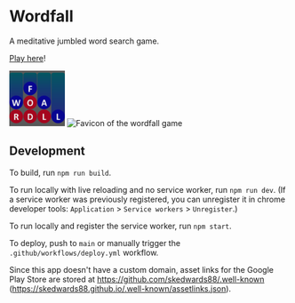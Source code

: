 # Wordfall

A meditative jumbled word search game.

[Play here](https://skedwards88.github.io/wordfall/)!

<img src="src/images/icon_512.png" alt="Favicon of the wordfall game" width="100"/>

<img width="366" alt="Favicon of the wordfall game" src="https://github.com/skedwards88/gribbles/assets/25328854/2f76f6c5-f643-455c-8807-4b9b7fbd1f8b">

## Development

To build, run `npm run build`.

To run locally with live reloading and no service worker, run `npm run dev`. (If a service worker was previously registered, you can unregister it in chrome developer tools: `Application` > `Service workers` > `Unregister`.)

To run locally and register the service worker, run `npm start`.

To deploy, push to `main` or manually trigger the `.github/workflows/deploy.yml` workflow.

Since this app doesn't have a custom domain, asset links for the Google Play Store are stored at https://github.com/skedwards88/.well-known (https://skedwards88.github.io/.well-known/assetlinks.json).
